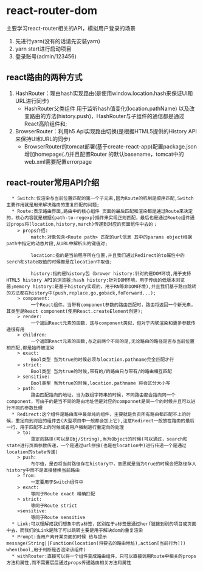 # react-router-dom
 
 主要学习react-router相关的API，模拟用户登录的场景
 
 1. 先进行yarn(没有的话请先安装yarn)
 2. yarn start进行启动项目
 3. 登录账号(admin/123456)
 
  ## react路由的两种方式
 
  1. HashRouter：理由hash实现路由(是使用window.location.hash来保证UI和URL进行同步)
      * HashRouter父类组件 用于监听hash值变化(location.pathName) 以及改变路由的方法(history.push)，HashRouter与子组件的通信都是通过React高阶组件<Provider>和<Consumer>;
  2. BrowserRouter：利用h5 Api实现路由切换(是根据HTML5提供的History API来保持UI和URL的同步)
      * BrowserRouter的tomcat部署(基于create-react-app)配置package.json  增加homepage(./)并且配置Router 的默认basename，tomcat中的web.xml需要配置errorpage
 
 ## react-router常用API介绍
 
      * Switch:仅渲染与当前位置匹配的第一个子元素,因为Route的机制是顺序匹配,Switch主要作用就是用来解决路由的重复匹配的问题;
      * Route:表示路由界面,路由中的核心组件 页面的最后匹配和渲染都是通过Route来决定的，核心内容就是根据{path-to-regexp}插件来实现正则匹配，最后也是通过Route组件通过props将(location,history,march)传递到对应的页面组件中去的；
        > props介绍:
             match:对象包含<Route path> 匹配的url信息 其中的params object根据path中指定的动态片段,从URL中解析出的键值对;

             location:指的是当前程序所在位置,并且我们通过Redirect的to属性中的serch和state取值的时候都是在location中取值;

             history:指的是history包（brower history:针对的是DOM环境,用于支持HTML5 history API的浏览器;hash history:针对DOM环境，用于传统的低版本浏览器;memory history:是基于history实现的，用于RN等非DOM环境),并且我们基于路由跳转的方法都在history中(push,replace,go,goback,foForward...);
        > component:
             一个React组件。当带有component参数的路由匹配时，路由将返回一个新元素，其类型是React component(使用React.createElement创建);
        > render:
             一个返回React元素的函数，这与component类似，但对于内联渲染和更多参数传递很有用
        > children:
             一个返回React元素的函数,与之前两个不同的是,无论路由的路径是否与当前位置相匹配,都是始终被渲染
        > exact:
             Bool类型 当为true的时候必须与location.pathname完全匹配才行
        > strict:
             Bool类型 当为true的时候,带有的/的路由只与带有/的路由相互匹配 
        > sensitive: 
             Bool类型 当为true的时候,location.pathname 将会区分大小写
        > path:
             路由匹配指向的地址，当为数组字符串的时候，不同路由都会指向同一个component，可由于的是当不同的路由地址但是对应的componnet是同一个的时候并且可以进行不同的参数处理
      * Redirect:这个组件是路由库中最单纯的组件，主要就是负责所有路由都匹配不上的时候，重定向到对应的组件去(大型项目中一般都会加上它),注意Redirect一般放在路由的最后一行，用于匹配不上的时候或者用户强制进行重定向的处理
        > to:
             重定向路径(可以是Obj/String),当为Object的时候(可以通过，search和state进行页面参数传递，一个是通过url拼接(也是在location中)进行传递一个是通过location的state传递)
        > push:
             布尔值，是否将当前路径存在history中，意思就是当为true的时候会把路径存入history中而不是直接替换当前路由
        > from:
             一定要用于Switch组件中
        > exact:
             等同于Route exact 精确匹配
        > strict:
             等同于Route strict
        >sensitive:
             等同于Route sensitive
      * Link:可以理解成我们想象中的a标签，区别在于a标签是通过herf链接到别的项目或页面中去，而我们的Link是除了可以跳转主要是用于解决dom的重复渲染
      * Prompt:当用户离开某页面的时候 给与提示 message(String||Function(location(将要去的路由地址),action[当前行为])) when(bool,用于判断是否渲染该组件)
      * withRouter:直接可以将一个组件变成路由组件，只可以直接调用Route中相关的props方法和属性,而不需要层层通过props传递路由相关方法和属性
